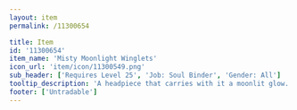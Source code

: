 ```yaml
---
layout: item
permalink: /11300654

title: Item
id: '11300654'
item_name: 'Misty Moonlight Winglets'
icon_url: 'item/icon/11300549.png'
sub_header: ['Requires Level 25', 'Job: Soul Binder', 'Gender: All']
tooltip_description: 'A headpiece that carries with it a moonlit glow.'
footer: ['Untradable']
---
```

